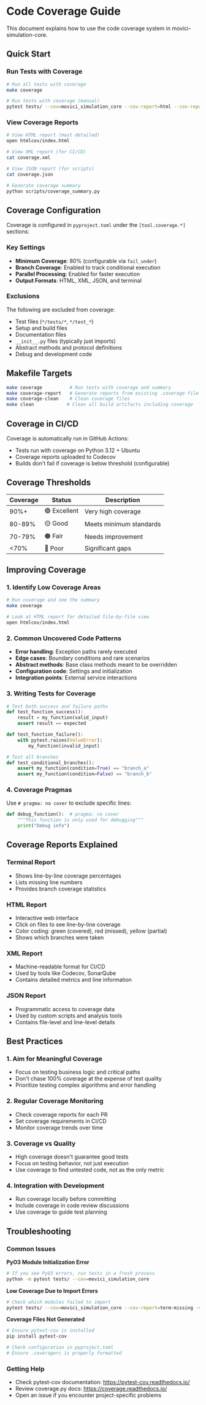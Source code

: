 # Code Coverage Guide

This document explains how to use the code coverage system in movici-simulation-core.

## Quick Start

### Run Tests with Coverage
```bash
# Run all tests with coverage
make coverage

# Run tests with coverage (manual)
pytest tests/ --cov=movici_simulation_core --cov-report=html --cov-report=xml --cov-report=json --cov-report=term-missing
```

### View Coverage Reports
```bash
# View HTML report (most detailed)
open htmlcov/index.html

# View XML report (for CI/CD)
cat coverage.xml

# View JSON report (for scripts)
cat coverage.json

# Generate coverage summary
python scripts/coverage_summary.py
```

## Coverage Configuration

Coverage is configured in `pyproject.toml` under the `[tool.coverage.*]` sections:

### Key Settings
- **Minimum Coverage**: 80% (configurable via `fail_under`)
- **Branch Coverage**: Enabled to track conditional execution
- **Parallel Processing**: Enabled for faster execution
- **Output Formats**: HTML, XML, JSON, and terminal

### Exclusions
The following are excluded from coverage:
- Test files (`*/tests/*`, `*/test_*`)
- Setup and build files
- Documentation files
- `__init__.py` files (typically just imports)
- Abstract methods and protocol definitions
- Debug and development code

## Makefile Targets

```bash
make coverage          # Run tests with coverage and summary
make coverage-report   # Generate reports from existing .coverage file  
make coverage-clean    # Clean coverage files
make clean            # Clean all build artifacts including coverage
```

## Coverage in CI/CD

Coverage is automatically run in GitHub Actions:
- Tests run with coverage on Python 3.12 + Ubuntu
- Coverage reports uploaded to Codecov
- Builds don't fail if coverage is below threshold (configurable)

## Coverage Thresholds

| Coverage | Status | Description |
|----------|--------|-------------|
| 90%+     | 🟢 Excellent | Very high coverage |
| 80-89%   | 🟡 Good | Meets minimum standards |
| 70-79%   | 🟠 Fair | Needs improvement |
| <70%     | 🔴 Poor | Significant gaps |

## Improving Coverage

### 1. Identify Low Coverage Areas
```bash
# Run coverage and see the summary
make coverage

# Look at HTML report for detailed file-by-file view
open htmlcov/index.html
```

### 2. Common Uncovered Code Patterns
- **Error handling**: Exception paths rarely executed
- **Edge cases**: Boundary conditions and rare scenarios  
- **Abstract methods**: Base class methods meant to be overridden
- **Configuration code**: Settings and initialization
- **Integration points**: External service interactions

### 3. Writing Tests for Coverage
```python
# Test both success and failure paths
def test_function_success():
    result = my_function(valid_input)
    assert result == expected

def test_function_failure():
    with pytest.raises(ValueError):
        my_function(invalid_input)

# Test all branches
def test_conditional_branches():
    assert my_function(condition=True) == "branch_a"
    assert my_function(condition=False) == "branch_b"
```

### 4. Coverage Pragmas
Use `# pragma: no cover` to exclude specific lines:
```python
def debug_function():  # pragma: no cover
    """This function is only used for debugging"""
    print("Debug info")
```

## Coverage Reports Explained

### Terminal Report
- Shows line-by-line coverage percentages
- Lists missing line numbers
- Provides branch coverage statistics

### HTML Report  
- Interactive web interface
- Click on files to see line-by-line coverage
- Color coding: green (covered), red (missed), yellow (partial)
- Shows which branches were taken

### XML Report
- Machine-readable format for CI/CD
- Used by tools like Codecov, SonarQube
- Contains detailed metrics and line information

### JSON Report
- Programmatic access to coverage data
- Used by custom scripts and analysis tools
- Contains file-level and line-level details

## Best Practices

### 1. Aim for Meaningful Coverage
- Focus on testing business logic and critical paths
- Don't chase 100% coverage at the expense of test quality
- Prioritize testing complex algorithms and error handling

### 2. Regular Coverage Monitoring
- Check coverage reports for each PR
- Set coverage requirements in CI/CD
- Monitor coverage trends over time

### 3. Coverage vs Quality
- High coverage doesn't guarantee good tests
- Focus on testing behavior, not just execution
- Use coverage to find untested code, not as the only metric

### 4. Integration with Development
- Run coverage locally before committing
- Include coverage in code review discussions
- Use coverage to guide test planning

## Troubleshooting

### Common Issues

**PyO3 Module Initialization Error**
```bash
# If you see PyO3 errors, run tests in a fresh process
python -m pytest tests/ --cov=movici_simulation_core
```

**Low Coverage Due to Import Errors**
```bash
# Check which modules failed to import
pytest tests/ --cov=movici_simulation_core --cov-report=term-missing -v
```

**Coverage Files Not Generated**
```bash
# Ensure pytest-cov is installed
pip install pytest-cov

# Check configuration in pyproject.toml
# Ensure .coveragerc is properly formatted
```

### Getting Help
- Check pytest-cov documentation: https://pytest-cov.readthedocs.io/
- Review coverage.py docs: https://coverage.readthedocs.io/
- Open an issue if you encounter project-specific problems